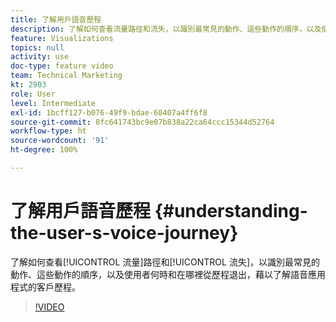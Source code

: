 ```yaml
---
title: 了解用戶語音歷程
description: 了解如何查看流量路徑和流失，以識別最常見的動作、這些動作的順序，以及使用者何時和在哪裡從歷程退出，藉以了解語音應用程式的客戶歷程。
feature: Visualizations
topics: null
activity: use
doc-type: feature video
team: Technical Marketing
kt: 2903
role: User
level: Intermediate
exl-id: 1bcff127-b076-49f9-bdae-60407a4ff6f8
source-git-commit: 8fc641743bc9e07b838a22ca64ccc15344d52764
workflow-type: ht
source-wordcount: '91'
ht-degree: 100%

---
```


# 了解用戶語音歷程 {#understanding-the-user-s-voice-journey}

了解如何查看[!UICONTROL 流量]路徑和[!UICONTROL 流失]，以識別最常見的動作、這些動作的順序，以及使用者何時和在哪裡從歷程退出，藉以了解語音應用程式的客戶歷程。

>[!VIDEO](https://video.tv.adobe.com/v/27226/?quality=12&learn=on)
